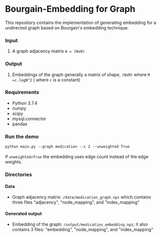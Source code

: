 # Bourgain-Embedding for Graph
This repository contains the implementation of generating embedding for a undirected graph based on Bourgain's embedding technique. 

### Input
1. A graph adjacency matrix ```A = (NxN)```

### Output
1. Embeddings of the graph generally a matrix of shape, ```(NxM)``` where ```M =c.logN^2``` ( where ```c``` is a constant)


### Requirements
- Python 3.7.4
- numpy
- scipy
- mysql.connector
- pandas

### Run the demo
```python main.py --graph medication --c 2 --unweighted True``` <br /> <br />
If ```unweighted=True``` the embedding uses edge count instead of the edge weights.

### Directories
#### Data
- Graph adjacency matrix: ```/data/medication_graph.npz``` which contains three files "adjacency", "node_mapping", and "index_mapping"

#### Generated output
- Embedding of the graph: ```/output/medication_embedding.npz```; it also contains 3 files: "embedding", "node_mapping", and "index_mapping"

